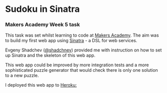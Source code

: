 Sudoku in Sinatra
=================

### Makers Academy Week 5 task

This task was set whilst learning to code at
[Makers Academy](http://www.makersacademy.com). The aim was to build my first
web app using [Sinatra](http://www.sinatrarb.com/) - a DSL for web services.

Evgeny Shadchev ([@shadchnev](http://twitter.com/shadchnev)) provided me with
instruction on how to set up Sinatra and the skeleton of this web app.

This web app could be improved by more integration tests and a more
sophisticated puzzle generator that would check there is only one solution to a
new puzzle.

I deployed this web app to  <a href="http://powerful-dawn-1640.herokuapp.com/">Heroku:</a>


